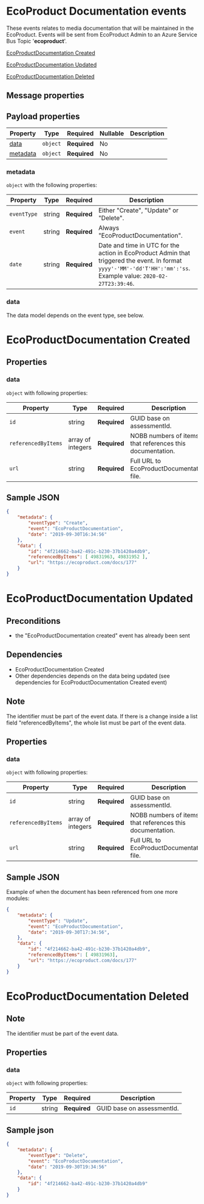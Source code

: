 # EcoProduct Documentation events

These events relates to media documentation that will be maintained in the EcoProduct. Events will be sent from EcoProduct Admin to an Azure Service Bus Topic '**ecoproduct**'.

[EcoProductDocumentation Created](#EcoProductDocumentation-Created)

[EcoProductDocumentation Updated](#EcoProductDocumentation-Updated)

[EcoProductDocumentation Deleted](#EcoProductDocumentation-Deleted)

## Message properties

## Payload properties

| Property              | Type     | Required     | Nullable | Description                                |
| --------------------- | -------- | ------------ | -------- | ------------------------------------------ |
| [data](#data)         | `object` | **Required** | No       |         |
| [metadata](#metadata) | `object` | **Required** | No       |         |

### metadata

`object` with the following properties:

| Property          | Type    | Required     | Description |
| ------------------| ------- | ------------ | ------- |
| `eventType`       | string  | **Required** | Either "Create", "Update" or "Delete".
| `event`           | string  | **Required** | Always "EcoProductDocumentation".
| `date`            | string  | **Required** | Date and time in UTC for the action in EcoProduct Admin that triggered the event. In format `yyyy'-'MM'-'dd'T'HH':'mm':'ss`. Example value: `2020-02-27T23:39:46`.

### data
The data model depends on the event type, see below.


# EcoProductDocumentation Created 

## Properties

### data

`object` with following properties:

| Property            | Type    | Required     | Description |
| ------------------- | ------- | ------------ | ----------- |
| `id`                | string  | **Required** | GUID base on assessmentId.
| `referencedByItems` | array of integers | **Required** | NOBB numbers of items that references this documentation.
| `url`               | string  | **Required** | Full URL to EcoProductDocumentation file.


## Sample JSON

```json
{
    "metadata": {
        "eventType": "Create",
        "event": "EcoProductDocumentation",
        "date": "2019-09-30T16:34:56"
    },	
    "data": {
        "id": "4f214662-ba42-491c-b230-37b1420a4db9",
        "referencedByItems": [ 49831963, 49831952 ],
        "url": "https://ecoproduct.com/docs/177"
    }
}
```

# EcoProductDocumentation Updated 

## Preconditions
- the "EcoProductDocumentation created" event has already been sent

## Dependencies
- EcoProductDocumentation Created
- Other dependencies depends on the data being updated (see dependencies for EcoProductDocumentation Created event)

## Note
The identifier must be part of the event data. If there is a change inside a list field "referencedByItems", the whole list must be part of the event data.

## Properties

### data

`object` with following properties:

| Property            | Type    | Required     | Description |
| ------------------- | ------- | ------------ | ----------- |
| `id`                | string  | **Required** | GUID base on assessmentId.
| `referencedByItems` | array of integers | **Required** | NOBB numbers of items that references this documentation.
| `url`               | string  | **Required** | Full URL to EcoProductDocumentation file.


## Sample JSON

Example of when the document has been referenced from one more modules:

```json
{
    "metadata": {
        "eventType": "Update",
        "event": "EcoProductDocumentation",
        "date": "2019-09-30T17:34:56",
    },	
    "data": {
        "id": "4f214662-ba42-491c-b230-37b1420a4db9",
        "referencedByItems": [ 49831963],
        "url": "https://ecoproduct.com/docs/177"
    }
}
```

# EcoProductDocumentation Deleted 

## Note
The identifier must be part of the event data. 

## Properties

### data

`object` with following properties:

| Property            | Type    | Required     | Description |
| ------------------- | ------- | ------------ | ----------- |
| `id`                | string  | **Required** | GUID base on assessmentId.


## Sample json

```json
{
    "metadata": {
        "eventType": "Delete",
        "event": "EcoProductDocumentation",
        "date": "2019-09-30T19:34:56"
    },
    "data": {
        "id": "4f214662-ba42-491c-b230-37b1420a4db9"
    }
}
```